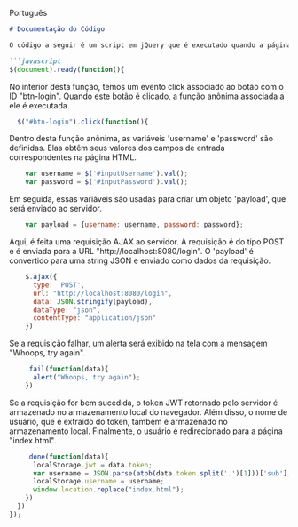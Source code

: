 Português

```markdown
# Documentação do Código

O código a seguir é um script em jQuery que é executado quando a página web é totalmente carregada. A função `$(document).ready()` garante que todo o código dentro dela será executado apenas quando o documento HTML estiver totalmente carregado.

```javascript
$(document).ready(function(){
```

No interior desta função, temos um evento click associado ao botão com o ID "btn-login". Quando este botão é clicado, a função anônima associada a ele é executada.

```javascript
  $("#btn-login").click(function(){
```

Dentro desta função anônima, as variáveis 'username' e 'password' são definidas. Elas obtêm seus valores dos campos de entrada correspondentes na página HTML.

```javascript
    var username = $('#inputUsername').val();
    var password = $('#inputPassword').val();
```

Em seguida, essas variáveis são usadas para criar um objeto 'payload', que será enviado ao servidor.

```javascript
    var payload = {username: username, password: password};
```

Aqui, é feita uma requisição AJAX ao servidor. A requisição é do tipo POST e é enviada para a URL "http://localhost:8080/login". O 'payload' é convertido para uma string JSON e enviado como dados da requisição.

```javascript
    $.ajax({
      type: 'POST',
      url: "http://localhost:8080/login",
      data: JSON.stringify(payload),
      dataType: "json",
      contentType: "application/json"
    })
```

Se a requisição falhar, um alerta será exibido na tela com a mensagem "Whoops, try again".

```javascript
    .fail(function(data){
      alert("Whoops, try again");
    })
```

Se a requisição for bem sucedida, o token JWT retornado pelo servidor é armazenado no armazenamento local do navegador. Além disso, o nome de usuário, que é extraído do token, também é armazenado no armazenamento local. Finalmente, o usuário é redirecionado para a página "index.html".

```javascript
    .done(function(data){
      localStorage.jwt = data.token;
      var username = JSON.parse(atob(data.token.split('.')[1]))['sub'];
      localStorage.username = username;
      window.location.replace("index.html");
    })
  })
});
```
```